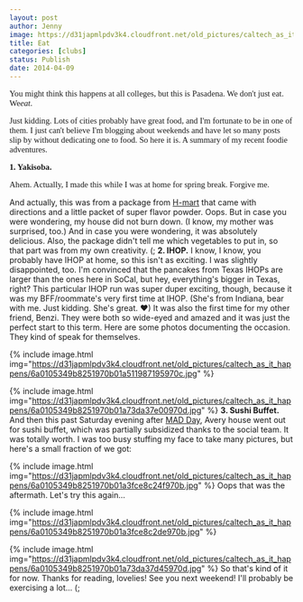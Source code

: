 ```yaml
---
layout: post
author: Jenny
image: https://d31japmlpdv3k4.cloudfront.net/old_pictures/caltech_as_it_happens/6a0105349b8251970b01a3fce8befc970b.jpg
title: Eat
categories: [clubs]
status: Publish
date: 2014-04-09
---
```


<span style="font-family: georgia, palatino; font-size: 11pt;">You might think this happens at all colleges, but this is Pasadena. We don't just eat. We*eat*.

<span style="font-family: georgia, palatino; font-size: 11pt;">Just kidding. Lots of cities probably have great food, and I'm fortunate to be in one of them. I just can't believe I'm blogging about weekends and have let so many posts slip by without dedicating one to food. So here it is. A summary of my recent foodie adventures.

<span style="font-family: georgia, palatino; font-size: 11pt;">**1. Yakisoba.**

<span style="font-family: georgia, palatino; font-size: 11pt;">Ahem. Actually, I made this while I was at home for spring break. Forgive me.

And actually, this was from a package from <a href="https://www.hmart.com" target="_self" title="basically Asian food galore">H-mart</a> that came with directions and a little packet of super flavor powder. Oops. But in case you were wondering, my house did not burn down. (I know, my mother was surprised, too.) And in case you were wondering, it was absolutely delicious. Also, the package didn't tell me which vegetables to put in, so that part was from my own creativity. (;
**2. IHOP.**
I know, I know, you probably have IHOP at home, so this isn't as exciting. I was slightly disappointed, too. I'm convinced that the pancakes from Texas IHOPs are larger than the ones here in SoCal, but hey, everything's bigger in Texas, right? This particular IHOP run was super duper exciting, though, because it was my BFF/roommate's very first time at IHOP. (She's from Indiana, bear with me. Just kidding. She's great. ♥) It was also the first time for my other friend, Benzi. They were both so wide-eyed and amazed and it was just the perfect start to this term. Here are some photos documenting the occasion. They kind of speak for themselves.


{% include image.html img="https://d31japmlpdv3k4.cloudfront.net/old_pictures/caltech_as_it_happens/6a0105349b8251970b01a511987195970c.jpg" %}


{% include image.html img="https://d31japmlpdv3k4.cloudfront.net/old_pictures/caltech_as_it_happens/6a0105349b8251970b01a73da37e00970d.jpg" %}
**3. Sushi Buffet.**
And then this past Saturday evening after <a href="https://caltech.typepad.com/caltech_as_it_happens/2014/04/MADD.html" target="_blank" title="it gets its own post because it's so awesome">MAD Day</a>, Avery house went out for sushi buffet, which was partially subsidized thanks to the social team. It was totally worth. I was too busy stuffing my face to take many pictures, but here's a small fraction of we got:


{% include image.html img="https://d31japmlpdv3k4.cloudfront.net/old_pictures/caltech_as_it_happens/6a0105349b8251970b01a3fce8c24f970b.jpg" %}
Oops that was the aftermath. Let's try this again...


{% include image.html img="https://d31japmlpdv3k4.cloudfront.net/old_pictures/caltech_as_it_happens/6a0105349b8251970b01a3fce8c2de970b.jpg" %}


{% include image.html img="https://d31japmlpdv3k4.cloudfront.net/old_pictures/caltech_as_it_happens/6a0105349b8251970b01a73da37d45970d.jpg" %}
So that's kind of it for now. Thanks for reading, lovelies! See you next weekend! I'll probably be exercising a lot... (;
